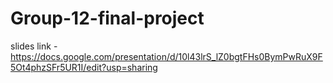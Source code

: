# Group-12-final-project

slides link - https://docs.google.com/presentation/d/10l43lrS_lZ0bgtFHs0BymPwRuX9F5Ot4phzSFr5UR1I/edit?usp=sharing
